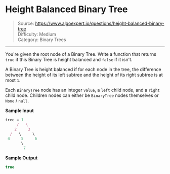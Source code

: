 # Height Balanced Binary Tree
> Source: https://www.algoexpert.io/questions/height-balanced-binary-tree  
> Difficulty: Medium  
> Category: Binary Trees
---

You're given the root node of a Binary Tree. Write a function that returns `true` 
if this Binary Tree is height balanced and `false` if it isn't.

A Binary Tree is height balanced if for each node in the tree, the difference
between the height of its left subtree and the height of its right subtree is
at most `1`.

Each `BinaryTree` node has an integer `value`, a `left` child node, and a `right`
child node. Children nodes can either be `BinaryTree` nodes themselves or `None` /
`null`.

**Sample Input**
```ts
tree = 1
     /   \
    2     3
  /   \     \
 4     5     6
       \
        7
```

**Sample Output**
```ts
true
```
